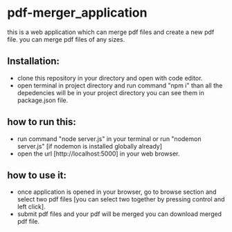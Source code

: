 # pdf-merger_application

this is a web application which can merge pdf files and create a new pdf file. you can merge pdf files of any sizes.

## Installation:
 - clone this repository in your directory and open with code editor.
 - open terminal in project directory and run command "npm i" than all the depedencies will be in your project directory you can see them in  package.json file.

## how to run this:
- run command "node server.js" in your terminal or run "nodemon server.js" [if nodemon is installed globally already]
- open the url [http://localhost:5000] in your web browser.

## how to use it:
- once application is opened in your browser, go to browse section and select two pdf files [you can select two together by pressing control and left click].
- submit pdf files and your pdf will be merged you can download merged pdf file.

